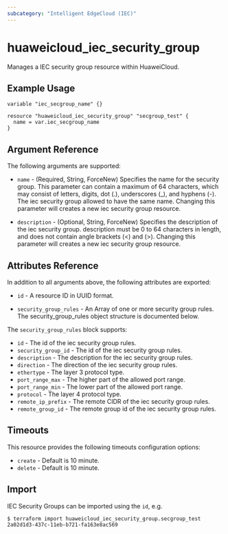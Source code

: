 ```yaml
---
subcategory: "Intelligent EdgeCloud (IEC)"
---
```


# huaweicloud_iec_security_group

Manages a IEC security group resource within HuaweiCloud.

## Example Usage

```hcl
variable "iec_secgroup_name" {}

resource "huaweicloud_iec_security_group" "secgroup_test" {
  name = var.iec_secgroup_name
}
```

## Argument Reference

The following arguments are supported:

* `name` - (Required, String, ForceNew) Specifies the name for the security group. This parameter can contain a maximum
  of 64 characters, which may consist of letters, digits, dot (.), underscores (_), and hyphens (-). The iec security
  group allowed to have the same name. Changing this parameter will creates a new iec security group resource.

* `description` - (Optional, String, ForceNew) Specifies the description of the iec security group. description must be
  0 to 64 characters in length, and does not contain angle brackets (<) and (>). Changing this parameter will creates a
  new iec security group resource.

## Attributes Reference

In addition to all arguments above, the following attributes are exported:

* `id` - A resource ID in UUID format.

* `security_group_rules` - An Array of one or more security group rules. The security_group_rules object structure is
  documented below.

The `security_group_rules` block supports:

* `id` - The id of the iec security group rules.
* `security_group_id` - The id of the iec security group rules.
* `description` - The description for the iec security group rules.
* `direction` - The direction of the iec security group rules.
* `ethertype` - The layer 3 protocol type.
* `port_range_max` - The higher part of the allowed port range.
* `port_range_min` - The lower part of the allowed port range.
* `protocol` - The layer 4 protocol type.
* `remote_ip_prefix` - The remote CIDR of the iec security group rules.
* `remote_group_id` - The remote group id of the iec security group rules.

## Timeouts

This resource provides the following timeouts configuration options:

* `create` - Default is 10 minute.
* `delete` - Default is 10 minute.

## Import

IEC Security Groups can be imported using the `id`, e.g.

```
$ terraform import huaweicloud_iec_security_group.secgroup_test 2a02d1d3-437c-11eb-b721-fa163e8ac569
```
